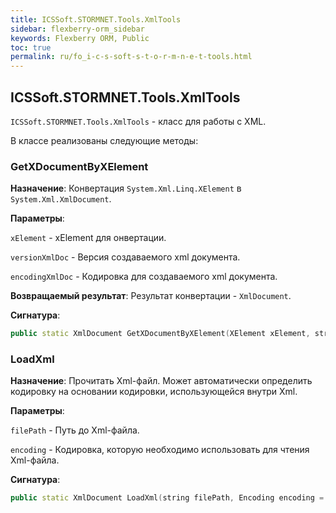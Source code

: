 ```yaml
---
title: ICSSoft.STORMNET.Tools.XmlTools
sidebar: flexberry-orm_sidebar
keywords: Flexberry ORM, Public
toc: true
permalink: ru/fo_i-c-s-soft-s-t-o-r-m-n-e-t-tools.html
---
```


## ICSSoft.STORMNET.Tools.XmlTools
`ICSSoft.STORMNET.Tools.XmlTools` - класс для работы с XML.

В классе реализованы следующие методы:

### GetXDocumentByXElement
 __Назначение__: Конвертация `System.Xml.Linq.XElement` в `System.Xml.XmlDocument`.

 __Параметры__:

 `xElement` - xElement для онвертации.

 `versionXmlDoc` - Версия создаваемого xml документа.

 `encodingXmlDoc` - Кодировка для создаваемого xml документа.

 __Возвращаемый результат__: Результат конвертации - `XmlDocument`.

 __Сигнатура__:

```cpp
public static XmlDocument GetXDocumentByXElement(XElement xElement, string versionXmlDoc, string encodingXmlDoc) 
```

### LoadXml

__Назначение__: Прочитать Xml-файл. Может автоматически определить кодировку на основании кодировки, использующейся внутри Xml.

__Параметры__:

`filePath` - Путь до Xml-файла.

`encoding` - Кодировка, которую необходимо использовать для чтения Xml-файла.

__Сигнатура__:

```cpp
public static XmlDocument LoadXml(string filePath, Encoding encoding = null) 
```
